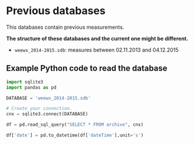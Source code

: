 # Previous databases

This databases contain previous measurements.

**The structure of these databases and the current one might be different.**

* `weewx_2014-2015.sdb`:  measures between 02.11.2013 and 04.12.2015

## Example Python code to read the database 

```python
import sqlite3
import pandas as pd

DATABASE = 'weewx_2014-2015.sdb'

# Create your connection.
cnx = sqlite3.connect(DATABASE)

df = pd.read_sql_query("SELECT * FROM archive", cnx)

df['date'] = pd.to_datetime(df['dateTime'],unit='s') 
```